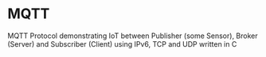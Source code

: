 # MQTT
MQTT Protocol demonstrating IoT between Publisher (some Sensor), Broker (Server) and Subscriber (Client) using IPv6, TCP and UDP
written in C
